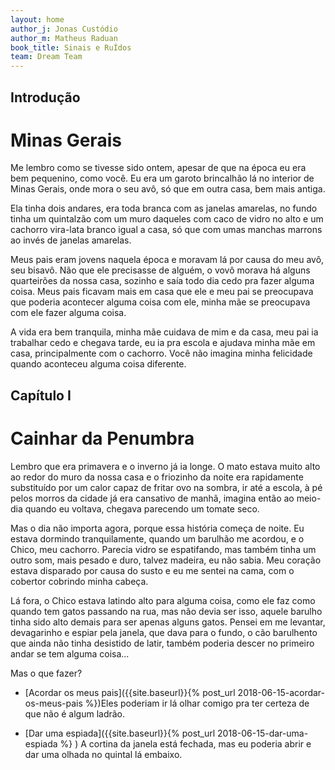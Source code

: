 ```yaml
---
layout: home
author_j: Jonas Custódio
author_m: Matheus Raduan
book_title: Sinais e RuÍdos
team: Dream Team
---
```



## Introdução 
# Minas Gerais

Me lembro como se tivesse sido ontem, apesar de que na época eu era bem pequenino, como você.
Eu era um garoto brincalhão lá no interior de Minas Gerais, onde mora o seu avô, só que em outra casa,
bem mais antiga.

Ela tinha dois andares, era toda branca com as janelas amarelas, no fundo tinha um quintalzão com
um muro daqueles com caco de vidro no alto e um cachorro vira-lata branco igual a casa, só que com
umas manchas marrons ao invés de janelas amarelas.

Meus pais eram jovens naquela época e moravam lá por causa do meu avô, seu bisavô. Não que ele
precisasse de alguém, o vovô morava há alguns quarteirões da nossa casa, sozinho e saía todo dia cedo
pra fazer alguma coisa. Meus pais ficavam mais em casa que ele e meu pai se preocupava que poderia
acontecer alguma coisa com ele, minha mãe se preocupava com ele fazer alguma coisa.

A vida era bem tranquila, minha mãe cuidava de mim e da casa, meu pai ia trabalhar cedo e chegava
tarde, eu ia pra escola e ajudava minha mãe em casa, principalmente com o cachorro. Você não imagina
minha felicidade quando aconteceu alguma coisa diferente.


## Capítulo I 
# Cainhar da Penumbra

Lembro que era primavera e o inverno já ia longe. O mato estava muito alto ao redor do muro da
nossa casa e o friozinho da noite era rapidamente substituído por um calor capaz de fritar ovo na sombra,
ir até a escola, à pé pelos morros da cidade já era cansativo de manhã, imagina então ao meio-dia quando
eu voltava, chegava parecendo um tomate seco.

Mas o dia não importa agora, porque essa história começa de noite. Eu estava dormindo
tranquilamente, quando um barulhão me acordou, e o Chico, meu cachorro. Parecia vidro se espatifando,
mas também tinha um outro som, mais pesado e duro, talvez madeira, eu não sabia. Meu coração estava
disparado por causa do susto e eu me sentei na cama, com o cobertor cobrindo minha cabeça.

Lá fora, o Chico estava latindo alto para alguma coisa, como ele faz como quando tem gatos
passando na rua, mas não devia ser isso, aquele barulho tinha sido alto demais para ser apenas alguns
gatos. Pensei em me levantar, devagarinho e espiar pela janela, que dava para o fundo, o cão barulhento
que ainda não tinha desistido de latir, também poderia descer no primeiro andar se tem alguma coisa...

Mas o que fazer?

- [Acordar os meus pais]({{site.baseurl}}{% post_url 2018-06-15-acordar-os-meus-pais %})Eles poderiam ir lá olhar comigo pra ter certeza de que não é algum ladrão.

- [Dar uma espiada]({{site.baseurl}}{% post_url 2018-06-15-dar-uma-espiada %} ) A cortina da janela está fechada, mas eu poderia abrir e dar uma olhada no quintal lá embaixo.